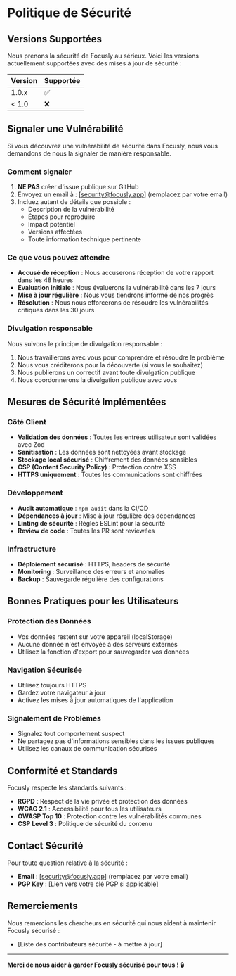 # Politique de Sécurité

## Versions Supportées

Nous prenons la sécurité de Focusly au sérieux. Voici les versions actuellement supportées avec des mises à jour de sécurité :

| Version | Supportée          |
| ------- | ------------------ |
| 1.0.x   | :white_check_mark: |
| < 1.0   | :x:                |

## Signaler une Vulnérabilité

Si vous découvrez une vulnérabilité de sécurité dans Focusly, nous vous demandons de nous la signaler de manière responsable.

### Comment signaler

1. **NE PAS** créer d'issue publique sur GitHub
2. Envoyez un email à : [security@focusly.app] (remplacez par votre email)
3. Incluez autant de détails que possible :
   - Description de la vulnérabilité
   - Étapes pour reproduire
   - Impact potentiel
   - Versions affectées
   - Toute information technique pertinente

### Ce que vous pouvez attendre

- **Accusé de réception** : Nous accuserons réception de votre rapport dans les 48 heures
- **Évaluation initiale** : Nous évaluerons la vulnérabilité dans les 7 jours
- **Mise à jour régulière** : Nous vous tiendrons informé de nos progrès
- **Résolution** : Nous nous efforcerons de résoudre les vulnérabilités critiques dans les 30 jours

### Divulgation responsable

Nous suivons le principe de divulgation responsable :

1. Nous travaillerons avec vous pour comprendre et résoudre le problème
2. Nous vous créditerons pour la découverte (si vous le souhaitez)
3. Nous publierons un correctif avant toute divulgation publique
4. Nous coordonnerons la divulgation publique avec vous

## Mesures de Sécurité Implémentées

### Côté Client
- **Validation des données** : Toutes les entrées utilisateur sont validées avec Zod
- **Sanitisation** : Les données sont nettoyées avant stockage
- **Stockage local sécurisé** : Chiffrement des données sensibles
- **CSP (Content Security Policy)** : Protection contre XSS
- **HTTPS uniquement** : Toutes les communications sont chiffrées

### Développement
- **Audit automatique** : `npm audit` dans la CI/CD
- **Dépendances à jour** : Mise à jour régulière des dépendances
- **Linting de sécurité** : Règles ESLint pour la sécurité
- **Review de code** : Toutes les PR sont reviewées

### Infrastructure
- **Déploiement sécurisé** : HTTPS, headers de sécurité
- **Monitoring** : Surveillance des erreurs et anomalies
- **Backup** : Sauvegarde régulière des configurations

## Bonnes Pratiques pour les Utilisateurs

### Protection des Données
- Vos données restent sur votre appareil (localStorage)
- Aucune donnée n'est envoyée à des serveurs externes
- Utilisez la fonction d'export pour sauvegarder vos données

### Navigation Sécurisée
- Utilisez toujours HTTPS
- Gardez votre navigateur à jour
- Activez les mises à jour automatiques de l'application

### Signalement de Problèmes
- Signalez tout comportement suspect
- Ne partagez pas d'informations sensibles dans les issues publiques
- Utilisez les canaux de communication sécurisés

## Conformité et Standards

Focusly respecte les standards suivants :

- **RGPD** : Respect de la vie privée et protection des données
- **WCAG 2.1** : Accessibilité pour tous les utilisateurs
- **OWASP Top 10** : Protection contre les vulnérabilités communes
- **CSP Level 3** : Politique de sécurité du contenu

## Contact Sécurité

Pour toute question relative à la sécurité :

- **Email** : [security@focusly.app] (remplacez par votre email)
- **PGP Key** : [Lien vers votre clé PGP si applicable]

## Remerciements

Nous remercions les chercheurs en sécurité qui nous aident à maintenir Focusly sécurisé :

- [Liste des contributeurs sécurité - à mettre à jour]

---

**Merci de nous aider à garder Focusly sécurisé pour tous ! 🔒**
